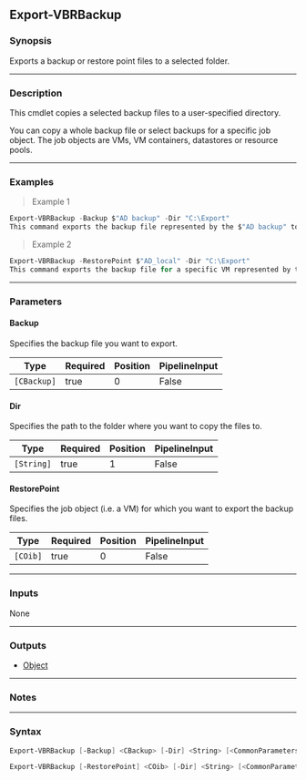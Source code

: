 Export-VBRBackup
----------------

### Synopsis
Exports a backup or restore point files to a selected folder.

---

### Description

This cmdlet copies a selected backup files to a user-specified directory.

You can copy a whole backup file or select backups for a specific job object. The job objects are VMs, VM containers, datastores or resource pools.

---

### Examples
> Example 1

```PowerShell
Export-VBRBackup -Backup $"AD backup" -Dir "C:\Export"
This command exports the backup file represented by the $"AD backup" to the folder "C:\Export". The backup file to export is obtained with Get-VBRBackup and assigned to the variable beforehand.
```
> Example 2

```PowerShell
Export-VBRBackup -RestorePoint $"AD_local" -Dir "C:\Export"
This command exports the backup file for a specific VM represented by the $"AD_local" to the folder "C:\Export". The backup file to export is obtained with Get-VBRRestorePoint and assigned to the variable beforehand.
```

---

### Parameters
#### **Backup**
Specifies the backup file you want to export.

|Type       |Required|Position|PipelineInput|
|-----------|--------|--------|-------------|
|`[CBackup]`|true    |0       |False        |

#### **Dir**
Specifies the path to the folder where you want to copy the files to.

|Type      |Required|Position|PipelineInput|
|----------|--------|--------|-------------|
|`[String]`|true    |1       |False        |

#### **RestorePoint**
Specifies the job object (i.e. a VM) for which you want to export the backup files.

|Type    |Required|Position|PipelineInput|
|--------|--------|--------|-------------|
|`[COib]`|true    |0       |False        |

---

### Inputs
None

---

### Outputs
* [Object](https://learn.microsoft.com/en-us/dotnet/api/System.Object)

---

### Notes

---

### Syntax
```PowerShell
Export-VBRBackup [-Backup] <CBackup> [-Dir] <String> [<CommonParameters>]
```
```PowerShell
Export-VBRBackup [-RestorePoint] <COib> [-Dir] <String> [<CommonParameters>]
```
